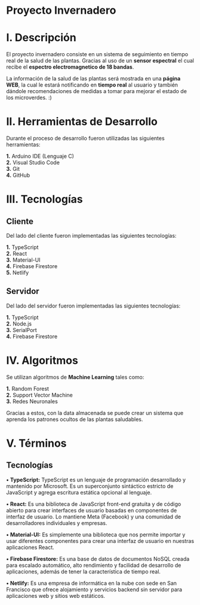 # Proyecto Invernadero

# I. Descripción

El proyecto invernadero consiste en un sistema de seguimiento en tiempo real de la salud de las plantas. Gracias al uso de un **sensor espectral** el cual recibe el **espectro electromagnetico de 18 bandas**.

La información de la salud de las plantas será mostrada en una **página WEB**, la cual le estará notificando en **tiempo real** al usuario y también dándole recomendaciones de medidas a tomar para mejorar el estado de los microverdes. :)

# II. Herramientas de Desarrollo

Durante el proceso de desarrollo fueron utilizadas las siguientes herramientas:

**1.** Arduino IDE (Lenguaje C)  
**2.** Visual Studio Code  
**3.** Git  
**4.** GitHub  

# III. Tecnologías

## Cliente

Del lado del cliente fueron implementadas las siguientes tecnologías:

**1.** TypeScript  
**2.** React  
**3.** Material-UI  
**4.** Firebase Firestore  
**5.** Netlify  

## Servidor

Del lado del servidor fueron implementadas las siguientes tecnologías:

**1.** TypeScript  
**2.** Node.js  
**3.** SerialPort  
**4.** Firebase Firestore  

# IV. Algoritmos

Se utilizan algoritmos de **Machine Learning** tales como: 

**1.** Random Forest  
**2.** Support Vector Machine  
**3.** Redes Neuronales  

Gracias a estos, con la data almacenada se puede crear un sistema que aprenda los patrones ocultos de las plantas saludables.

# V. Términos

## Tecnologías

**•** **TypeScript:** TypeScript es un lenguaje de programación desarrollado y mantenido por Microsoft. Es un superconjunto sintáctico estricto de JavaScript y agrega escritura estática opcional al lenguaje.

**•** **React:** Es una biblioteca de JavaScript front-end gratuita y de código abierto para crear interfaces de usuario basadas en componentes de interfaz de usuario. Lo mantiene Meta (Facebook) y una comunidad de desarrolladores individuales y empresas.

**•** **Material-UI:** Es simplemente una biblioteca que nos permite importar y usar diferentes componentes para crear una interfaz de usuario en nuestras aplicaciones React.

**•** **Firebase Firestore:** Es una base de datos de documentos NoSQL creada para escalado automático, alto rendimiento y facilidad de desarrollo de aplicaciones, además de tener la característica de tiempo real.

**•** **Netlify:** Es una empresa de informática en la nube con sede en San Francisco que ofrece alojamiento y servicios backend sin servidor para aplicaciones web y sitios web estáticos.
